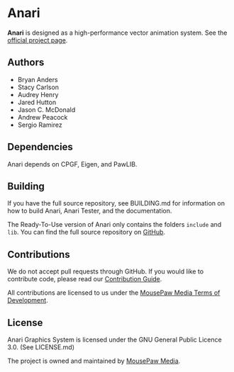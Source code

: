 # Anari

**Anari** is designed as a high-performance vector animation system.
See the [official project page][1].

## Authors

 - Bryan Anders
 - Stacy Carlson
 - Audrey Henry
 - Jared Hutton
 - Jason C. McDonald
 - Andrew Peacock
 - Sergio Ramirez

## Dependencies

Anari depends on CPGF, Eigen, and PawLIB.

## Building

If you have the full source repository, see BUILDING.md for information
on how to build Anari, Anari Tester, and the documentation.

The Ready-To-Use version of Anari only contains the folders `include`
and `lib`. You can find the full source repository on [GitHub][5].

## Contributions

We do not accept pull requests through GitHub.
If you would like to contribute code, please read our
[Contribution Guide][2].

All contributions are licensed to us under the
[MousePaw Media Terms of Development][3].

## License

Anari Graphics System is licensed under the GNU General Public Licence 3.0. (See
LICENSE.md)

The project is owned and maintained by [MousePaw Media][1].

[1]: http://www.mousepawgames.com/anari
[2]: http://www.mousepawgames.com/opensource
[3]: http://www.mousepawgames.com/opensource#contribute
[4]: http://www.mousepawgames.com/termsofdevelopment
[5]: https://github.com/mousepawmedia/github
